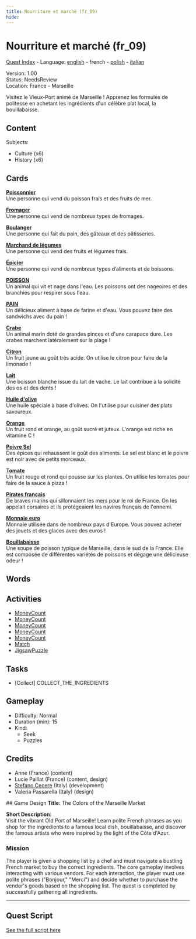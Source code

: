 ```yaml
---
title: Nourriture et marché (fr_09)
hide:
---
```


# Nourriture et marché (fr_09)
[Quest Index](./index.fr.md) - Language: [english](./fr_09.md) - french - [polish](./fr_09.pl.md) - [italian](./fr_09.it.md)

Version: 1.00  
Status: NeedsReview  
Location: France - Marseille

Visitez le Vieux-Port animé de Marseille ! Apprenez les formules de politesse en achetant les ingrédients d'un célèbre plat local, la bouillabaisse.

## Content
Subjects: 

  - Culture (x6)
  - History (x6)


## Cards
**[Poissonnier](../cards/index.md#person_fishmonger)**  
Une personne qui vend du poisson frais et des fruits de mer.  

**[Fromager](../cards/index.md#person_cheesemonger)**  
Une personne qui vend de nombreux types de fromages.  

**[Boulanger](../cards/index.md#person_baker)**  
Une personne qui fait du pain, des gâteaux et des pâtisseries.  

**[Marchand de légumes](../cards/index.md#person_greengrocer)**  
Une personne qui vend des fruits et légumes frais.  

**[Épicier](../cards/index.md#person_grocer)**  
Une personne qui vend de nombreux types d’aliments et de boissons.  

**[POISSON](../cards/index.md#food_fish)**  
Un animal qui vit et nage dans l'eau. Les poissons ont des nageoires et des branchies pour respirer sous l'eau.  

**[PAIN](../cards/index.md#food_bread)**  
Un délicieux aliment à base de farine et d'eau. Vous pouvez faire des sandwichs avec du pain !  

**[Crabe](../cards/index.md#food_crab)**  
Un animal marin doté de grandes pinces et d'une carapace dure. Les crabes marchent latéralement sur la plage !  

**[Citron](../cards/index.md#food_lemon)**  
Un fruit jaune au goût très acide. On utilise le citron pour faire de la limonade !  

**[Lait](../cards/index.md#food_milk)**  
Une boisson blanche issue du lait de vache. Le lait contribue à la solidité des os et des dents !  

**[Huile d'olive](../cards/index.md#food_olive_oil)**  
Une huile spéciale à base d'olives. On l'utilise pour cuisiner des plats savoureux.  

**[Orange](../cards/index.md#food_orange)**  
Un fruit rond et orange, au goût sucré et juteux. L'orange est riche en vitamine C !  

**[Poivre Sel](../cards/index.md#food_pepper_salt)**  
Des épices qui rehaussent le goût des aliments. Le sel est blanc et le poivre est noir avec de petits morceaux.  

**[Tomate](../cards/index.md#food_tomato)**  
Un fruit rouge et rond qui pousse sur les plantes. On utilise les tomates pour faire de la sauce à pizza !  

**[Pirates français](../cards/index.md#pirates)**  
De braves marins qui sillonnaient les mers pour le roi de France. On les appelait corsaires et ils protégeaient les navires français de l'ennemi.  

**[Monnaie euro](../cards/index.md#currency_euro)**  
Monnaie utilisée dans de nombreux pays d'Europe. Vous pouvez acheter des jouets et des glaces avec des euros !  

**[Bouillabaisse](../cards/index.md#bouillabaisse)**  
Une soupe de poisson typique de Marseille, dans le sud de la France. Elle est composée de différentes variétés de poissons et dégage une délicieuse odeur !  

## Words
## Activities
- [MoneyCount](../activities/index.md#MoneyCount)
- [MoneyCount](../activities/index.md#MoneyCount)
- [MoneyCount](../activities/index.md#MoneyCount)
- [MoneyCount](../activities/index.md#MoneyCount)
- [MoneyCount](../activities/index.md#MoneyCount)
- [Match](../activities/index.md#Match)
- [JigsawPuzzle](../activities/index.md#JigsawPuzzle)

## Tasks
- [Collect] COLLECT_THE_INGREDIENTS
## Gameplay
- Difficulty: Normal
- Duration (min): 15
- Kind:
  - Seek
  - Puzzles
## Credits
- Anne (France) (content)
- Lucie Paillat (France) (content, design)
- [Stefano Cecere](https://stefanocecere.com) (Italy) (development)
- Valeria Passarella (Italy) (design)

## Game Design
**Title**: The Colors of the Marseille Market

**Short Description:**  
Visit the vibrant Old Port of Marseille! Learn polite French phrases as you shop for the ingredients to a famous local dish, bouillabaisse, and discover the famous artists who were inspired by the light of the Côte d'Azur.

### Mission
The player is given a shopping list by a chef and must navigate a bustling French market to buy the correct ingredients. The core gameplay involves interacting with various vendors. For each interaction, the player must use polite phrases ("Bonjour," "Merci") and decide whether to purchase the vendor's goods based on the shopping list. The quest is completed by successfully gathering all ingredients.


---

## Quest Script

[See the full script here](./fr_09-script.fr.md)
